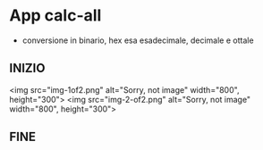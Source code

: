 # App calc-all
 - conversione in binario, hex esa esadecimale, decimale e ottale

## INIZIO

<img src="img-1of2.png" alt="Sorry, not image" width="800", height="300">
<img src="img-2-of2.png" alt="Sorry, not image" width="800", height="300">


## FINE
